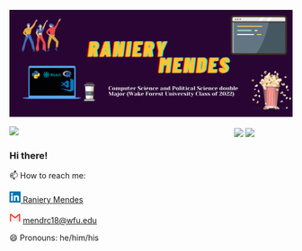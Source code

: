 
![](GithubPage.png)

<td><img width="400px" align="left" src="https://github-readme-stats.vercel.app/api/top-langs/?username=RanieryMendes&hide=html&layout=compact&theme=buefy" /></td>  

<td><img width="400px" align="center" src="https://github-readme-stats.vercel.app/api/top-langs/?username=RanieryMendes&layout=compact"/>  </td>


<td><img width="400px" align="center" src="https://github-readme-stats.vercel.app/api?username=RanieryMendes&theme=buefy"/>  </td>


<p></p>


 ### Hi there!
  
  
  
  📫 How to reach me:



  <a href="https://www.linkedin.com/in/raniery-mendes"> <img src="https://github.com/RanieryMendes/RanieryMendes/blob/main/linkedin.png" width="20" height="20"></img> Raniery Mendes</a> 
  
  
 <a>   <img src="https://github.com/RanieryMendes/RanieryMendes/blob/main/email.png" width="20" height="20"/> mendrc18@wfu.edu</a>
 
 
  
  😄 Pronouns: he/him/his
<!--
**RanieryMendes/RanieryMendes** is a ✨ _special_ ✨ repository because its `README.md` (this file) appears on your GitHub profile.

Here are some ideas to get you started:

- 🔭 I’m currently working on ...
- 🌱 I’m currently learning ...
- 👯 I’m looking to collaborate on ...
- 🤔 I’m looking for help with ...
- 💬 Ask me about ...
- 📫 How to reach me: ...
- 
- ⚡ Fun fact:
-->
